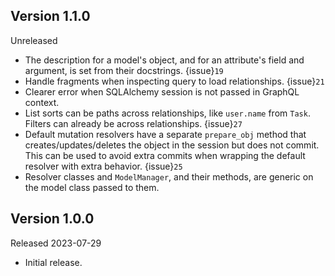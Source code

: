 ## Version 1.1.0

Unreleased

-   The description for a model's object, and for an attribute's field and
    argument, is set from their docstrings. {issue}`19`
-   Handle fragments when inspecting query to load relationships. {issue}`21`
-   Clearer error when SQLAlchemy session is not passed in GraphQL context.
-   List sorts can be paths across relationships, like `user.name` from `Task`.
    Filters can already be across relationships. {issue}`27`
-   Default mutation resolvers have a separate `prepare_obj` method that
    creates/updates/deletes the object in the session but does not commit. This
    can be used to avoid extra commits when wrapping the default resolver with
    extra behavior. {issue}`25`
-   Resolver classes and `ModelManager`, and their methods, are generic on the
    model class passed to them.


## Version 1.0.0

Released 2023-07-29

-   Initial release.
